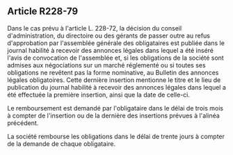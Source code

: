 Article R228-79
----
Dans le cas prévu à l'article L. 228-72, la décision du conseil
d'administration, du directoire ou des gérants de passer outre au refus
d'approbation par l'assemblée générale des obligataires est publiée dans le
journal habilité à recevoir des annonces légales dans lequel a été inséré l'avis
de convocation de l'assemblée et, si les obligations de la société sont admises
aux négociations sur un marché réglementé ou si toutes ses obligations ne
revêtent pas la forme nominative, au Bulletin des annonces légales obligatoires.
Cette dernière insertion mentionne le titre et le lieu de publication du journal
habilité à recevoir des annonces légales dans lequel a été effectuée la première
insertion, ainsi que la date de celle-ci.

Le remboursement est demandé par l'obligataire dans le délai de trois mois à
compter de l'insertion ou de la dernière des insertions prévues à l'alinéa
précédent.

La société rembourse les obligations dans le délai de trente jours à compter de
la demande de chaque obligataire.
